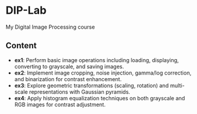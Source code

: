 # DIP-Lab

My Digital Image Processing course

## Content

- **ex1**: Perform basic image operations including loading, displaying, converting to grayscale, and saving images.
- **ex2**: Implement image cropping, noise injection, gamma/log correction, and binarization for contrast enhancement.
- **ex3**: Explore geometric transformations (scaling, rotation) and multi-scale representations with Gaussian pyramids.
- **ex4**: Apply histogram equalization techniques on both grayscale and RGB images for contrast adjustment.